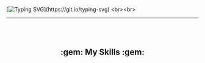 [![Typing SVG](https://readme-typing-svg.demolab.com?font=VT323&size=75&letterSpacing=0.5rem&duration=2000&pause=900&color=21C43E&center=true&vCenter=true&multiline=true&random=&width=1000&height=300&lines=WELCOME!;this+is+zajinmori.)](https://git.io/typing-svg)
<br><br>
<hr>
<br><br>
<h2 align='center' text-family = 'VT323'>:gem: My Skills :gem:</h2>


